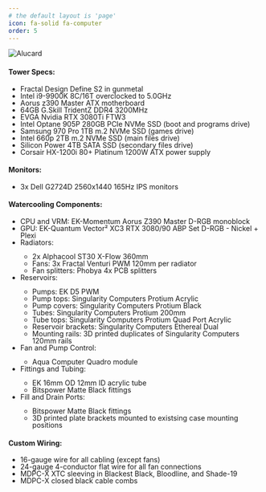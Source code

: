 ```yaml
---
# the default layout is 'page'
icon: fa-solid fa-computer
order: 5
---
```


<style>
    li {line-height:1;}
</style>

![Alucard](https://i.postimg.cc/XvsQVMwF/IMG-20230901-210848.jpg)

#### Tower Specs:
<ul>
    <li>Fractal Design Define S2 in gunmetal</li>
    <li>Intel i9-9900K 8C/16T overclocked to 5.0GHz</li>
    <li>Aorus z390 Master ATX motherboard</li>
    <li>64GB G.Skill TridentZ DDR4 3200MHz</li>
    <li>EVGA Nvidia RTX 3080Ti FTW3</li>
    <li>Intel Optane 905P 280GB PCIe NVMe SSD (boot and programs drive)</li>
    <li>Samsung 970 Pro 1TB m.2 NVMe SSD (games drive)</li>
    <li>Intel 660p 2TB m.2 NVMe SSD (main files drive)</li>
    <li>Silicon Power 4TB SATA SSD (secondary files drive)</li>
    <li>Corsair HX-1200i 80+ Platinum 1200W ATX power supply</li></ul>

#### Monitors:
<ul>
    <li>3x Dell G2724D 2560x1440 165Hz IPS monitors</li></ul>

#### Watercooling Components:
<ul>
    <li>CPU and VRM: EK-Momentum Aorus Z390 Master D-RGB monoblock</li>
    <li>GPU: EK-Quantum Vector² XC3 RTX 3080/90 ABP Set D-RGB - Nickel + Plexi</li>
    <li>Radiators:</li><ul>
        <li>2x Alphacool ST30 X-Flow 360mm</li>
        <li>Fans: 3x Fractal Venturi PWM 120mm per radiator</li>
        <li>Fan splitters: Phobya 4x PCB splitters</li></ul>
    <li>Reservoirs:</li><ul>
        <li>Pumps: EK D5 PWM</li>
        <li>Pump tops: Singularity Computers Protium Acrylic</li>
        <li>Pump covers: Singularity Computers Protium Black</li>
        <li>Tubes: Singularity Computers Protium 200mm</li>
        <li>Tube tops: Singularity Computers Protium Quad Port Acrylic</li>
        <li>Reservoir brackets: Singularity Computers Ethereal Dual</li>
        <li>Mounting rails: 3D printed duplicates of Singularity Computers 120mm rails</li></ul>
    <li>Fan and Pump Control:</li><ul>
        <li>Aqua Computer Quadro module</li></ul>
    <li>Fittings and Tubing:</li><ul>
        <li>EK 16mm OD 12mm ID acrylic tube</li>
        <li>Bitspower Matte Black fittings</li></ul>
    <li>Fill and Drain Ports:</li><ul>
        <li>Bitspower Matte Black fittings</li>
        <li>3D printed plate brackets mounted to existsing case mounting positions</li></ul></ul>

#### Custom Wiring:
<ul>
    <li>16-gauge wire for all cabling (except fans)</li>
    <li>24-gauge 4-conductor flat wire for all fan connections</li>
    <li>MDPC-X XTC sleeving in Blackest Black, Bloodline, and Shade-19</li>
    <li>MDPC-X closed black cable combs</li></ul>